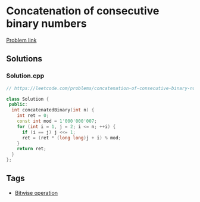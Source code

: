 # Concatenation of consecutive binary numbers

[Problem link](https://leetcode.com/problems/concatenation-of-consecutive-binary-numbers)

## Solutions


### Solution.cpp
```cpp
// https://leetcode.com/problems/concatenation-of-consecutive-binary-numbers

class Solution {
 public:
  int concatenatedBinary(int n) {
    int ret = 0;
    const int mod = 1'000'000'007;
    for (int i = 1, j = 2; i <= n; ++i) {
      if (i == j) j <<= 1;
      ret = (ret * (long long)j + i) % mod;
    }
    return ret;
  }
};
```
## Tags

* [Bitwise operation](/README.md#Bitwise_operation)

